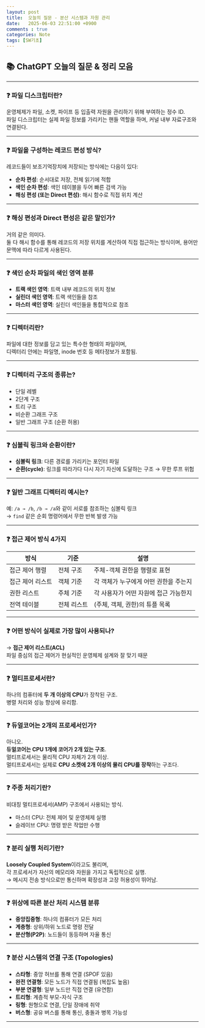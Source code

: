 ```yaml
---
layout: post
title:  오늘의 질문 - 분산 시스템과 자원 관리
date:   2025-06-03 22:51:00 +0900
comments : true
categories: Note
tags: [SW기초]
---
```


## 📚 ChatGPT 오늘의 질문 & 정리 모음

---

### ❓ 파일 디스크립터란?

운영체제가 파일, 소켓, 파이프 등 입출력 자원을 관리하기 위해 부여하는 정수 ID.  
파일 디스크립터는 실제 파일 정보를 가리키는 핸들 역할을 하며, 커널 내부 자료구조와 연결된다.

---

### ❓ 파일을 구성하는 레코드 편성 방식?

레코드들이 보조기억장치에 저장되는 방식에는 다음이 있다:

- **순차 편성**: 순서대로 저장, 전체 읽기에 적합
- **색인 순차 편성**: 색인 테이블을 두어 빠른 검색 가능
- **해싱 편성 (또는 Direct 편성)**: 해시 함수로 직접 위치 계산

---

### ❓ 해싱 편성과 Direct 편성은 같은 말인가?

거의 같은 의미다.  
둘 다 해시 함수를 통해 레코드의 저장 위치를 계산하여 직접 접근하는 방식이며, 용어만 문맥에 따라 다르게 사용된다.

---

### ❓ 색인 순차 파일의 색인 영역 분류

- **트랙 색인 영역**: 트랙 내부 레코드의 위치 정보
- **실린더 색인 영역**: 트랙 색인들을 참조
- **마스터 색인 영역**: 실린더 색인들을 통합적으로 참조

---

### ❓ 디렉터리란?

파일에 대한 정보를 담고 있는 특수한 형태의 파일이며,  
디렉터리 안에는 파일명, inode 번호 등 메타정보가 포함됨.

---

### ❓ 디렉터리 구조의 종류는?

- 단일 레벨
- 2단계 구조
- 트리 구조
- 비순환 그래프 구조
- 일반 그래프 구조 (순환 허용)

---

### ❓ 심볼릭 링크와 순환이란?

- **심볼릭 링크**: 다른 경로를 가리키는 포인터 파일
- **순환(cycle)**: 링크를 따라가다 다시 자기 자신에 도달하는 구조 → 무한 루프 위험

---

### ❓ 일반 그래프 디렉터리 예시는?

예: `/a → /b`, `/b → /a`와 같이 서로를 참조하는 심볼릭 링크  
→ `find` 같은 순회 명령어에서 무한 반복 발생 가능

---

### ❓ 접근 제어 방식 4가지

| 방식             | 기준        | 설명 |
|------------------|-------------|------|
| 접근 제어 행렬    | 전체 구조     | 주체-객체 권한을 행렬로 표현 |
| 접근 제어 리스트  | 객체 기준     | 각 객체가 누구에게 어떤 권한을 주는지 |
| 권한 리스트       | 주체 기준     | 각 사용자가 어떤 자원에 접근 가능한지 |
| 전역 테이블       | 전체 리스트   | (주체, 객체, 권한)의 튜플 목록 |

---

### ❓ 어떤 방식이 실제로 가장 많이 사용되나?

→ **접근 제어 리스트(ACL)**  
파일 중심의 접근 제어가 현실적인 운영체제 설계와 잘 맞기 때문

---

### ❓ 멀티프로세서란?

하나의 컴퓨터에 **두 개 이상의 CPU**가 장착된 구조.  
병렬 처리와 성능 향상에 유리함.

---

### ❓ 듀얼코어는 2개의 프로세서인가?

아니오.  
**듀얼코어는 CPU 1개에 코어가 2개 있는 구조**.  
멀티프로세서는 물리적 CPU 자체가 2개 이상.  
멀티프로세서는 실제로 **CPU 소켓에 2개 이상의 물리 CPU를 장착**하는 구조다.

---

### ❓ 주종 처리기란?

비대칭 멀티프로세서(AMP) 구조에서 사용되는 방식.
- 마스터 CPU: 전체 제어 및 운영체제 실행
- 슬레이브 CPU: 명령 받은 작업만 수행

---

### ❓ 분리 실행 처리기란?

**Loosely Coupled System**이라고도 불리며,  
각 프로세서가 자신의 메모리와 자원을 가지고 독립적으로 실행.  
→ 메시지 전송 방식으로만 통신하며 확장성과 고장 허용성이 뛰어남.

---

### ❓ 위상에 따른 분산 처리 시스템 분류

- **중앙집중형**: 하나의 컴퓨터가 모든 처리
- **계층형**: 상위/하위 노드로 명령 전달
- **분산형(P2P)**: 노드들이 동등하며 자율 통신

---

### ❓ 분산 시스템의 연결 구조 (Topologies)

- **스타형**: 중앙 허브를 통해 연결 (SPOF 있음)
- **완전 연결형**: 모든 노드가 직접 연결됨 (복잡도 높음)
- **부분 연결형**: 일부 노드만 직접 연결 (유연함)
- **트리형**: 계층적 부모-자식 구조
- **링형**: 원형으로 연결, 단일 장애에 취약
- **버스형**: 공유 버스를 통해 통신, 충돌과 병목 가능성

---